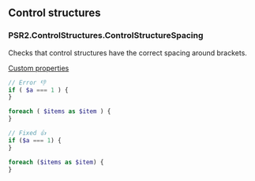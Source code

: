 ## Control structures

### PSR2.ControlStructures.ControlStructureSpacing

Checks that control structures have the correct spacing around brackets.

[Custom properties](https://github.com/squizlabs/PHP_CodeSniffer/wiki/Customisable-Sniff-Properties#psr2controlstructurescontrolstructurespacing)

```php
// Error 👎
if ( $a === 1 ) {
}

foreach ( $items as $item ) {
}

// Fixed 👍
if ($a === 1) {
}

foreach ($items as $item) {
}
```
